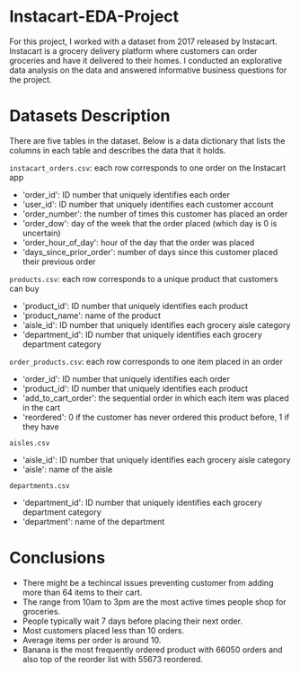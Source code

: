 # Instacart-EDA-Project
For this project, I worked with a dataset from 2017 released by Instacart. Instacart is a grocery delivery platform where customers can order groceries and have it delivered to their homes. I conducted an explorative data analysis on the data and answered informative business questions for the project.

# Datasets Description
There are five tables in the dataset. Below is a data dictionary that lists the columns in each table and describes the data that it holds.

`instacart_orders.csv`: each row corresponds to one order on the Instacart app
- 'order_id': ID number that uniquely identifies each order
- 'user_id': ID number that uniquely identifies each customer account
- 'order_number': the number of times this customer has placed an order
- 'order_dow': day of the week that the order placed (which day is 0 is uncertain)
- 'order_hour_of_day': hour of the day that the order was placed
- 'days_since_prior_order': number of days since this customer placed their previous order
  
`products.csv`: each row corresponds to a unique product that customers can buy
- 'product_id': ID number that uniquely identifies each product
- 'product_name': name of the product
- 'aisle_id': ID number that uniquely identifies each grocery aisle category
- 'department_id': ID number that uniquely identifies each grocery department category
  
`order_products.csv`: each row corresponds to one item placed in an order
- 'order_id': ID number that uniquely identifies each order
- 'product_id': ID number that uniquely identifies each product
- 'add_to_cart_order': the sequential order in which each item was placed in the cart
- 'reordered': 0 if the customer has never ordered this product before, 1 if they have
  
`aisles.csv`
- 'aisle_id': ID number that uniquely identifies each grocery aisle category
- 'aisle': name of the aisle
  
`departments.csv`
- 'department_id': ID number that uniquely identifies each grocery department category
- 'department': name of the department

# Conclusions

- There might be a techincal issues preventing customer from adding more than 64 items to their cart.
- The range from 10am to 3pm are the most active times people shop for groceries.
- People typically wait 7 days before placing their next order.
- Most customers placed less than 10 orders.
- Average items per order is around 10.
- Banana is the most frequently ordered product with 66050 orders and also top of the reorder list with 55673 reordered.

